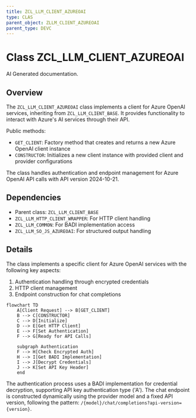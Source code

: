 ```yaml
---
title: ZCL_LLM_CLIENT_AZUREOAI
type: CLAS
parent_object: ZLLM_CLIENT_AZUREOAI
parent_type: DEVC
---
```


# Class ZCL_LLM_CLIENT_AZUREOAI

AI Generated documentation.
## Overview
The `ZCL_LLM_CLIENT_AZUREOAI` class implements a client for Azure OpenAI services, inheriting from `ZCL_LLM_CLIENT_BASE`. It provides functionality to interact with Azure's AI services through their API.

Public methods:
- `GET_CLIENT`: Factory method that creates and returns a new Azure OpenAI client instance
- `CONSTRUCTOR`: Initializes a new client instance with provided client and provider configurations

The class handles authentication and endpoint management for Azure OpenAI API calls with API version 2024-10-21.

## Dependencies
- Parent class: `ZCL_LLM_CLIENT_BASE`
- `ZCL_LLM_HTTP_CLIENT_WRAPPER`: For HTTP client handling
- `ZCL_LLM_COMMON`: For BADI implementation access
- `ZCL_LLM_SO_JS_AZUREOAI`: For structured output handling

## Details
The class implements a specific client for Azure OpenAI services with the following key aspects:

1. Authentication handling through encrypted credentials
2. HTTP client management
3. Endpoint construction for chat completions

```mermaid
flowchart TD
    A[Client Request] --> B[GET_CLIENT]
    B --> C[CONSTRUCTOR]
    C --> D[Initialize]
    D --> E[Get HTTP Client]
    E --> F[Set Authentication]
    F --> G[Ready for API Calls]
    
    subgraph Authentication
    F --> H[Check Encrypted Auth]
    H --> I[Get BADI Implementation]
    I --> J[Decrypt Credentials]
    J --> K[Set API Key Header]
    end
```

The authentication process uses a BADI implementation for credential decryption, supporting API key authentication type ('A'). The chat endpoint is constructed dynamically using the provider model and a fixed API version, following the pattern: `/{model}/chat/completions?api-version={version}`.

